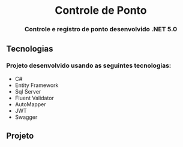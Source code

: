 <h1 align="center">Controle de Ponto</h1>
<h3 align="center">Controle e registro de ponto desenvolvido .NET 5.0</h3>

<h2>Tecnologias</h2>
<h3>Projeto desenvolvido usando as seguintes tecnologias:</h3>
<ul>
  <li>C#</li>
  <li>Entity Framework</li>
  <li>Sql Server</li>
  <li>Fluent Validator</li>
  <li>AutoMapper</li>
  <li>JWT</li>
  <li>Swagger</li>
</ul>
<h2>Projeto</h2>
<h3></h3>
